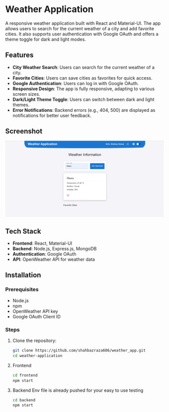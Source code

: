 # Weather Application

A responsive weather application built with React and Material-UI. The app allows users to search for the current weather of a city and add favorite cities. It also supports user authentication with Google OAuth and offers a theme toggle for dark and light modes.

## Features

- **City Weather Search**: Users can search for the current weather of a city.
- **Favorite Cities**: Users can save cities as favorites for quick access.
- **Google Authentication**: Users can log in with Google OAuth.
- **Responsive Design**: The app is fully responsive, adapting to various screen sizes.
- **Dark/Light Theme Toggle**: Users can switch between dark and light themes.
- **Error Notifications**: Backend errors (e.g., 404, 500) are displayed as notifications for better user feedback.

## Screenshot


![App Screenshot](weather_app.png)

## Tech Stack

- **Frontend**: React, Material-UI
- **Backend**: Node.js, Express.js, MongoDB 
- **Authentication**: Google OAuth
- **API**: OpenWeather API for weather data

## Installation

### Prerequisites

- Node.js
- npm
- OpenWeather API key
- Google OAuth Client ID

### Steps

1. Clone the repository:
   ```bash
   git clone https://github.com/shahbazraza606/weather_app.git
   cd weather-application
2. Frontend

    ```bash
    cd frontend
    npm start
3. Backend
   Env file is already pushed for your easy to use testing
   ```bash
   cd backend
   npm start

